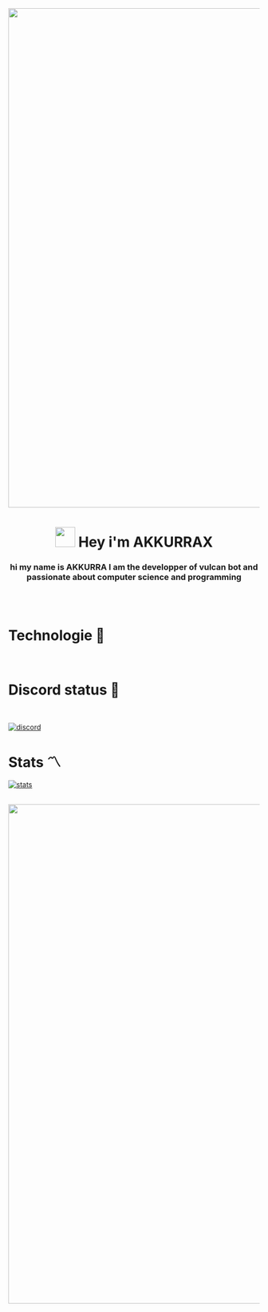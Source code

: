 
<img align="center" src="https://raw.githubusercontent.com/yayouu/yayouu/main/1.gif" width="1000px">
<br>



<h1 align="center"><img src="https://raw.githubusercontent.com/MartinHeinz/MartinHeinz/master/wave.gif" width="40px"> Hey i'm AKKURRAX</h1>



<h3 align="center">hi my name is AKKURRA I am the developper of vulcan bot and <br> passionate about computer science and programming</h3>

<br>
<br>


# Technologie 🧬
<br>

<div align="center">  


</div>

</td><td valign="top" width="33%"> 


# Discord status 📓  
 <br>
 
 <a href="#" align="center"><img src="https://discord.c99.nl/widget/theme-4/700766647111123114.png" alt="discord"/></a>
 
 
  # Stats 〽️
 
  <a href="#" align="center"><img src="http://github-readme-streak-stats.herokuapp.com/?user=AKKURRA&theme=tokyonight&hide_border=true" alt="stats"/></a>
 
<br>
 <img src="https://raw.githubusercontent.com/yayouu/yayouu/main/1.gif" width="1000px">
